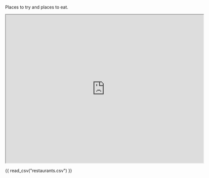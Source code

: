 
Places to try and places to eat.

<iframe src="https://www.google.com/maps/d/embed?mid=1YZJuP2t_8usyT7zAfqYk2uFGVmwyoq0l&ehbc=2E312F" width="640" height="480"></iframe>

{{ read_csv("restaurants.csv") }}
